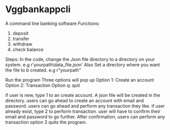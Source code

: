 # Vggbankappcli
A command line banking software
Functions:

1. deposit
2. transfer
3. withdraw
4. check balance

Steps:
In the code, change the Json file directory to a directory on your system. 
e.g r'yourpath\data_file.json'
Also Set a directory where you want the file to b created. 
e.g r"yourpath\"
    
Run the program
Three options will pop up
Option 1: Create an account
Option 2: Transaction
Option q: quit

if user is new, type 1 to an create account.
A json file will be created in the directory.
users can go ahead to create an account with email and password.
users can go ahead and perform any transaction they like.
if user already exist, type 2 to perform transaction.
user will have to confirm their email and password to go further.
After confirmation, users can perform any transaction
option 3 quits the program.
